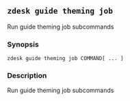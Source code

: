## `zdesk guide theming job`

Run guide theming job subcommands

### Synopsis

    zdesk guide theming job COMMAND[ ... ]

### Description

Run guide theming job subcommands

